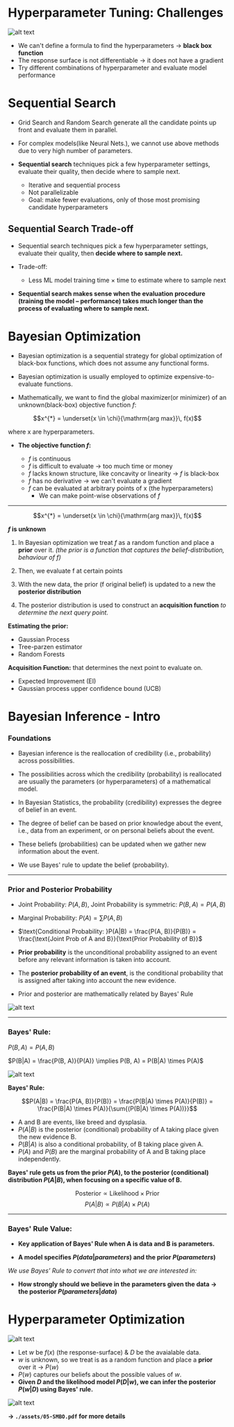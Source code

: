 # Hyperparameter Tuning: Challenges


![alt text](./assets/response-surface.png)

- We can't define a formula to find the hyperparameters $\rightarrow$ **black box function**
- The response surface is not differentiable $\rightarrow$ it does not have a gradient
- Try different combinations of hyperparameter and evaluate model performance


# Sequential Search

- Grid Search and Random Search generate all the candidate points up front and evaluate them in parallel.

- For complex models(like Neural Nets.), we cannot use above methods due to very high number of parameters.

- **Sequential search** techniques pick a few hyperparameter settings, evaluate their quality, then decide where to sample next.

    - Iterative and sequential process
    - Not parallelizable
    - Goal: make fewer evaluations, only of those most promising candidate hyperparameters


## Sequential Search Trade-off

- Sequential search techniques pick a few hyperparameter settings, evaluate their quality, then **decide where to sample next.**

- Trade-off:
  - Less ML model training time $\times$ time to estimate where to sample next

- **Sequential search makes sense when the evaluation procedure (training the model – performance) takes much longer than the process of evaluating where to sample next.**


# Bayesian Optimization

- Bayesian optimization is a sequential strategy for global optimization of black-box functions, which does not assume any functional forms.

- Bayesian optimization is usually employed to optimize expensive-to-evaluate functions.

- Mathematically, we want to find the global maximizer(or minimizer) of an unknown(black-box) objective function $f$: 

$$x^{*} = \underset{x \in \chi}{\mathrm{arg max}}\, f(x)$$ 

where x are hyperparameters.

- **The objective function $f$:**

    - $f$ is continuous
    - $f$ is difficult to evaluate $\rightarrow$ too much time or money
    - $f$ lacks known structure, like concavity or linearity $\rightarrow$ $f$ is black-box
    - $f$ has no derivative $\rightarrow$ we can't evaluate a gradient
    - $f$ can be evaluated at arbitrary points of x (the hyperparameters)
      - We can make point-wise observations of $f$

* **

$$x^{*} = \underset{x \in \chi}{\mathrm{arg max}}\, f(x)$$ 

**$f$ is unknown**

1. In Bayesian optimization we treat $f$ as a random function and place a **prior** over it. *(the prior is a function that captures the belief-distribution, behaviour of f)*

2. Then, we evaluate f at certain points

3. With the new data, the prior (f original belief) is updated to a new the **posterior distribution**

4. The posterior distribution is used to construct an **acquisition function** *to determine
the next query point.*


**Estimating the prior:**

- Gaussian Process
- Tree-parzen estimator
- Random Forests

**Acquisition Function:** that determines the next point to evaluate on.

- Expected Improvement (EI)
- Gaussian process upper confidence bound (UCB)


# Bayesian Inference - Intro


### Foundations

- Bayesian inference is the reallocation of credibility (i.e., probability) across possibilities.

- The possibilities across which the credibility (probability) is reallocated are usually the parameters (or hyperparameters) of a mathematical model.

- In Bayesian Statistics, the probability (credibility) expresses the degree of belief in an event.

- The degree of belief can be based on prior knowledge about the event, i.e., data from an experiment, or on personal beliefs about the event.

- These beliefs (probabilities) can be updated when we gather new information about the event.

- We use Bayes' rule to update the belief (probability).

* **

### Prior and Posterior Probability

- $\text{Joint Probability: } P(A, B)$, Joint Probability is symmetric: $P(B, A) = P(A, B)$ 
- $\text{Marginal Probability: }P(A) = \sum{P(A, B)}$
- $\text{Conditional Probability: }P(A|B) = \frac{P(A, B)}{P(B)} = \frac{\text{Joint Prob of A and B}}{\text{Prior Probability of B}}$

- **Prior probability** is the unconditional probability assigned to an event before any relevant information is taken into account.

- The **posterior probability of an event**, is the conditional probability that is assigned after taking into account the new evidence.

- Prior and posterior are mathematically related by Bayes' Rule


![alt text](./assets/probability.png)

* **

### Bayes' Rule:

$P(B, A) = P(A, B)$ 

$P(B|A) = \frac{P(B, A)}{P(A)} \implies P(B, A) = P(B|A) \times P(A)$




![alt text](./assets/bayes-rule.png)


**Bayes' Rule:** 

$$P(A|B) = \frac{P(A, B)}{P(B)} = \frac{P(B|A) \times P(A)}{P(B)} = \frac{P(B|A) \times P(A)}{\sum{(P(B|A) \times P(A))}}$$

- A and B are events, like breed and dysplasia.
- $P(A|B)$ is the posterior (conditional) probability of A taking place given the new evidence B.
- $P(B|A)$ is also a conditional probability, of B taking place given A.
- $P(A)$ and $P(B)$ are the marginal probability of A and B taking place independently.

**Bayes' rule gets us from the prior $P(A)$, to the posterior (conditional) distribution $P(A|B)$, when focusing on a specific value of B.**


$$\text{Posterior} \propto \text{Likelihood} \times \text{Prior}$$
$$P(A|B) \propto P(B|A) \times P(A)$$

* **

### Bayes' Rule Value:

- **Key application of Bayes' Rule when A is data and B is parameters.**

- **A model specifies $P(data|parameters)$ and the prior $P(parameters)$**

*We use Bayes’ Rule to convert that into what we are interested in:*

- **How strongly should we believe in the parameters given the data $\rightarrow$ the posterior $P(parameters|data)$**



# Hyperparameter Optimization

![alt text](./assets/response-surface-2.png)

- Let $w$ be $f(x)$ (the response-surface) & $D$ be the avaialable data.
- $w$ is unknown, so we treat is as a random function and place a **prior** over it $\rightarrow$ $P(w)$
- $P(w)$ captures our beliefs about the possible values of $w$.
- **Given $D$ and the likelihood model $P(D|w)$, we can infer the posterior $P(w|D)$ using Bayes' rule.**

![alt text](./assets/hyperparam-opt.png)

**$\rightarrow$  `./assets/05-SMBO.pdf` for more details**
